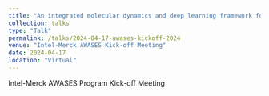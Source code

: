 ```yaml
---
title: "An integrated molecular dynamics and deep learning framework for multi-modal materials data "
collection: talks
type: "Talk"
permalink: /talks/2024-04-17-awases-kickoff-2024
venue: "Intel-Merck AWASES Kick-off Meeting"
date: 2024-04-17
location: "Virtual"
---
```


Intel-Merck AWASES Program Kick-off Meeting
